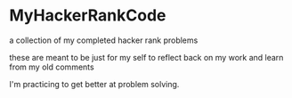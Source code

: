 # MyHackerRankCode
a collection of my completed hacker rank problems

these are meant to be just for my self to reflect back on my work and learn from my old comments 

I'm practicing to get better at problem solving.
